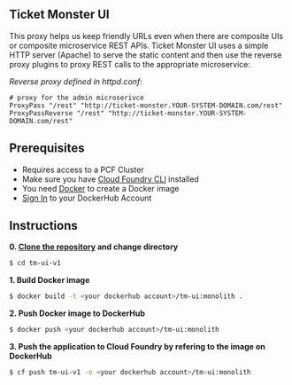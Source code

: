 ## Ticket Monster UI

This proxy helps us keep friendly URLs even when there are composite UIs or composite microservice REST APIs.
Ticket Monster UI uses a simple HTTP server (Apache) to serve the static content and then use the reverse proxy plugins to proxy REST calls to the appropriate microservice:

*Reverse proxy defined in httpd.conf:*
```
# proxy for the admin microserivce
ProxyPass "/rest" "http://ticket-monster.YOUR-SYSTEM-DOMAIN.com/rest"
ProxyPassReverse "/rest" "http://ticket-monster.YOUR-SYSTEM-DOMAIN.com/rest"
```

## Prerequisites

* Requires access to a PCF Cluster
* Make sure you have [Cloud Foundry CLI](https://docs.cloudfoundry.org/cf-cli/install-go-cli.html) installed 
* You need [Docker](https://www.docker.com/community-edition) to create a Docker image 
* [Sign In](https://hub.docker.com/) to your DockerHub Account

## Instructions

**0. [Clone the repository](https://github.com/johannes-b/monolith#instructions) and change directory**
```sh
$ cd tm-ui-v1
```

**1. Build Docker image**
```sh
$ docker build -t <your dockerhub account>/tm-ui:monolith .
```

**2. Push Docker image to DockerHub**
```sh
$ docker push <your dockerhub account>/tm-ui:monolith
```

**3. Push the application to Cloud Foundry by refering to the image on DockerHub**
```sh
$ cf push tm-ui-v1 -o <your dockerhub account>/tm-ui:monolith
```